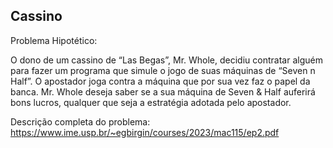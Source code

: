 ## Cassino

Problema Hipotético:

O dono de um cassino de “Las Begas”, Mr. Whole, decidiu contratar alguém para fazer um programa que simule o jogo de suas máquinas de “Seven n Half”. 
O apostador joga contra a máquina que por sua vez faz o papel da banca. Mr. Whole deseja saber se a sua máquina de Seven & Half auferirá bons lucros, 
qualquer que seja a estratégia adotada pelo apostador.

Descrição completa do problema: https://www.ime.usp.br/~egbirgin/courses/2023/mac115/ep2.pdf
